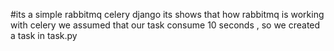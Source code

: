 #its a simple rabbitmq celery django
its shows that how rabbitmq is working with celery
we assumed that our task consume 10 seconds , so we created a task in task.py